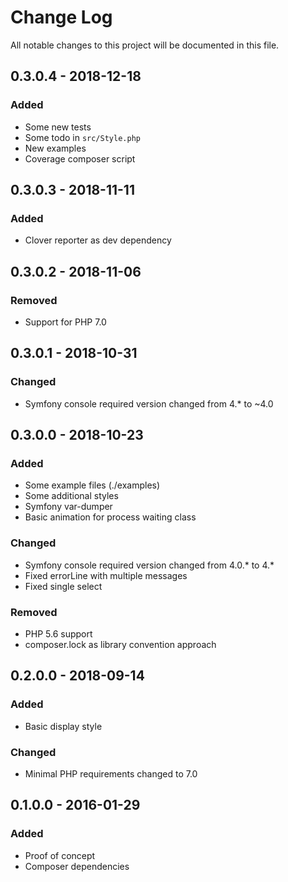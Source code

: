 # Change Log
All notable changes to this project will be documented in this file.

## 0.3.0.4 - 2018-12-18
### Added
* Some new tests
* Some todo in `src/Style.php`
* New examples
* Coverage composer script

## 0.3.0.3 - 2018-11-11
### Added
* Clover reporter as dev dependency

## 0.3.0.2 - 2018-11-06
### Removed
* Support for PHP 7.0

## 0.3.0.1 - 2018-10-31
### Changed
* Symfony console required version changed from 4.* to ~4.0

## 0.3.0.0 - 2018-10-23
### Added
* Some example files (./examples)
* Some additional styles
* Symfony var-dumper
* Basic animation for process waiting class
### Changed
* Symfony console required version changed from 4.0.* to 4.*
* Fixed errorLine with multiple messages
* Fixed single select
### Removed
* PHP 5.6 support
* composer.lock as library convention approach

## 0.2.0.0 - 2018-09-14
### Added
* Basic display style
### Changed
* Minimal PHP requirements changed to 7.0

## 0.1.0.0 - 2016-01-29
### Added
* Proof of concept
* Composer dependencies
